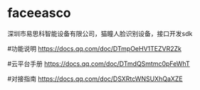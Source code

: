 # faceeasco
深圳市易思科智能设备有限公司，猫瞳人脸识别设备，接口开发sdk

#功能说明
https://docs.qq.com/doc/DTmpOeHV1TEZVR2Zk

#云平台手册
https://docs.qq.com/doc/DTmdQSmtmc0pFeWhT

#对接指南
https://docs.qq.com/doc/DSXRtcWNSUXhQaXZE

